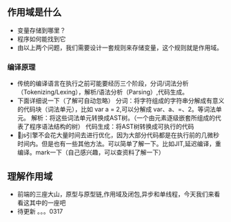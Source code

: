 ## 作用域是什么
- 变量存储到哪里？
- 程序如何能找到它
- 由以上两个问题，我们需要设计一套规则来存储变量，这个规则就是作用域。
### 编译原理
- 传统的编译语言在执行之前可能要经历三个阶段，分词/词法分析（Tokenizing/Lexing），解析/语法分析（Parsing）,代码生成。
- 下面详细说一下（了解可自动忽略）
分词：将字符组成的字符串分解成有意义的代码块（词法单元），比如 var a = 2,可以分解成 var、a、=、2。等词法单元。
解析：将这些词法单元转换成AST树。（一个由元素逐级嵌套所组成的代表了程序语法结构的树）
代码生成：将AST树转换成可执行的代码
- 🍗js引擎不会花大量时间去进行优化，因为大部分代码都是在执行前的几微秒时间内。但是也有一些其他方法。可以简单了解一下。比如JIT,延迟编译，重编译。mark一下（自己感兴趣，可以查资料了解一下）
## 理解作用域
- 前端的三座大山，原型与原型链,作用域及闭包,异步和单线程，今天我们来看看这其中的一座吧
- 待更新 。。。0317